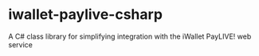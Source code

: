 iwallet-paylive-csharp
======================

A C# class library for simplifying integration with the iWallet PayLIVE! web service
